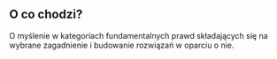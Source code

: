## O co chodzi? 
O myślenie w kategoriach fundamentalnych prawd składających się na wybrane zagadnienie i budowanie rozwiązań w oparciu o nie. 